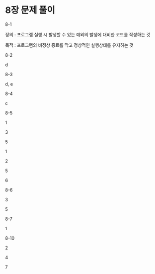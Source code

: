 # 8장 문제 풀이

8-1

정의 : 프로그램 실행 시 발생할 수 있는 예외의 발생에 대비한 코드를 작성하는 것

목적 : 프로그램의 비정상 종료를 막고 정상적인 실행상태를 유지하는 것

8-2

d

8-3

d, e

8-4

c

8-5

1

3

5

1

2

5

6

8-6

3

5

8-7

1

8-10

2

4

7

